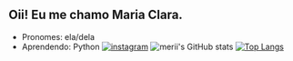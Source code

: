 ## Oii! Eu me chamo Maria Clara.
- Pronomes: ela/dela
- Aprendendo: Python
[![instagram](https://img.shields.io/badge/Instagram-E4405F?style=for-the-badge&logo=instagram&logoColor=white)](https://instagram.com/m4riadiaries?igshid=YmMyMTA2M2Y=)
![merii's GitHub stats](https://github-readme-stats.vercel.app/api?username=meriicodes&show_icons=true&theme=dracula)
[![Top Langs](https://github-readme-stats.vercel.app/api/top-langs/?username=meriicodes)](https://github.com/meriicodes/github-readme-stats)
